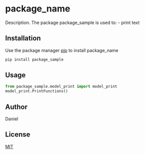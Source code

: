 # package_name

Description. 
The package package_sample is used to:
	- print text

## Installation

Use the package manager [pip](https://pip.pypa.io/en/stable/) to install package_name

```bash
pip install package_sample
```

## Usage

```python
from package_sample.model_print import model_print
model_print.PrintFunctions()
```

## Author
Daniel

## License
[MIT](https://choosealicense.com/licenses/mit/)
